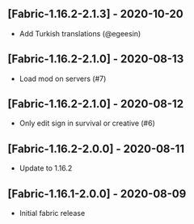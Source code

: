 ## [Fabric-1.16.2-2.1.3] - 2020-10-20
* Add Turkish translations (@egeesin)

## [Fabric-1.16.2-2.1.0] - 2020-08-13
* Load mod on servers (#7)

## [Fabric-1.16.2-2.1.0] - 2020-08-12
* Only edit sign in survival or creative (#6)

## [Fabric-1.16.2-2.0.0] - 2020-08-11
- Update to 1.16.2

## [Fabric-1.16.1-2.0.0] - 2020-08-09
- Initial fabric release
